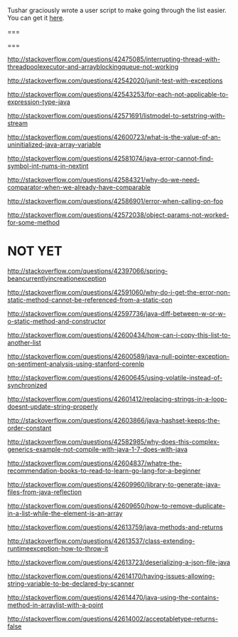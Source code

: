 Tushar graciously wrote a user script to make going through the list easier. You can get it [here](https://github.com/tusharjadhav219/Userscript-for-delete-candidates).

===

===

http://stackoverflow.com/questions/42475085/interrupting-thread-with-threadpoolexecutor-and-arrayblockingqueue-not-working

http://stackoverflow.com/questions/42542020/junit-test-with-exceptions

http://stackoverflow.com/questions/42543253/for-each-not-applicable-to-expression-type-java

http://stackoverflow.com/questions/42571691/listmodel-to-setstring-with-stream

http://stackoverflow.com/questions/42600723/what-is-the-value-of-an-uninitialized-java-array-variable

http://stackoverflow.com/questions/42581074/java-error-cannot-find-symbol-int-nums-in-nextint

http://stackoverflow.com/questions/42584321/why-do-we-need-comparator-when-we-already-have-comparable

http://stackoverflow.com/questions/42586901/error-when-calling-on-foo

http://stackoverflow.com/questions/42572038/object-params-not-worked-for-some-method


NOT YET
=====

http://stackoverflow.com/questions/42397066/spring-beancurrentlyincreationexception

http://stackoverflow.com/questions/42591060/why-do-i-get-the-error-non-static-method-cannot-be-referenced-from-a-static-con

http://stackoverflow.com/questions/42597736/java-diff-between-w-or-w-o-static-method-and-constructor

http://stackoverflow.com/questions/42600434/how-can-i-copy-this-list-to-another-list

http://stackoverflow.com/questions/42600589/java-null-pointer-exception-on-sentiment-analysis-using-stanford-corenlp

http://stackoverflow.com/questions/42600645/using-volatile-instead-of-synchronized

http://stackoverflow.com/questions/42601412/replacing-strings-in-a-loop-doesnt-update-string-properly

http://stackoverflow.com/questions/42603866/java-hashset-keeps-the-order-constant

http://stackoverflow.com/questions/42582985/why-does-this-complex-generics-example-not-compile-with-java-1-7-does-with-java

http://stackoverflow.com/questions/42604837/whatre-the-recommendation-books-to-read-to-learn-go-lang-for-a-beginner

http://stackoverflow.com/questions/42609960/library-to-generate-java-files-from-java-reflection

http://stackoverflow.com/questions/42609650/how-to-remove-duplicate-in-a-list-while-the-element-is-an-array

http://stackoverflow.com/questions/42613759/java-methods-and-returns

http://stackoverflow.com/questions/42613537/class-extending-runtimeexception-how-to-throw-it

http://stackoverflow.com/questions/42613723/deserializing-a-json-file-java

http://stackoverflow.com/questions/42614170/having-issues-allowing-string-variable-to-be-declared-by-scanner

http://stackoverflow.com/questions/42614470/java-using-the-contains-method-in-arraylist-with-a-point

http://stackoverflow.com/questions/42614002/acceptabletype-returns-false